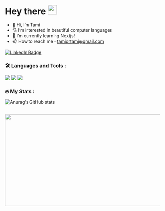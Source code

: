<h1>
  Hey there
  <img src="https://media.giphy.com/media/hvRJCLFzcasrR4ia7z/giphy.gif" width="30px"/>
</h1>

- 🙌 Hi, I’m Tami
- 💘 I’m interested in beautiful computer languages
- 🌱 I’m currently learning Nextjs!
- 📫 How to reach me - tamiortami@gmail.com
<a href="https://www.linkedin.com/in/tamiortami/?locale=en_US">
    <img src="https://img.shields.io/badge/LinkedIn-blue?style=for-the-badge&logo=linkedin&logoColor=white" alt="LinkedIn Badge"/>
 </a>

### :hammer_and_wrench: Languages and Tools :
<div>
  <img src="https://skillicons.dev/icons?i=js,html,css,react,materialui,nextjs,git,styledcomponents,ts,vercel&theme=light" />
    <img src = "https://img.shields.io/badge/react-61DAFB.svg?&style=for-the-badge&logo=react&logoColor=black" />
    <img src = "https://img.shields.io/badge/reactQuery-FF4154.svg?&style=for-the-badge&logo=reactQuery&logoColor=black" />
</div>

### :fire: My Stats :
![Anurag's GitHub stats](https://github-readme-stats.vercel.app/api?username=tamoimi&show_icons=true&theme=vue)

<br/>

<div>
  <img src="https://media.giphy.com/media/TdfyKrN7HGTIY/giphy.gif" width="600" height="300"/>
</div>
